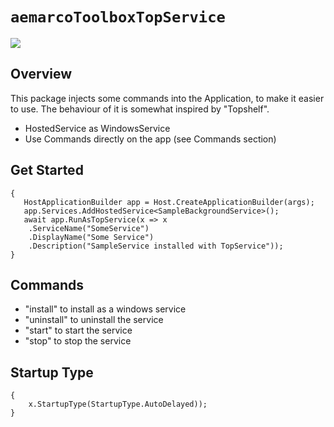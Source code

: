 # `aemarcoToolboxTopService`

<a href=https://www.nuget.org/packages/aemarcoToolboxTopService><img src="https://buildstats.info/nuget/aemarcoToolboxTopService"></a><br/>

## Overview
This package injects some commands into the Application, to make it easier to use.
The behaviour of it is somewhat inspired by "Topshelf".

- HostedService as WindowsService
- Use Commands directly on the app (see Commands section)

## Get Started
```
{
   HostApplicationBuilder app = Host.CreateApplicationBuilder(args);
   app.Services.AddHostedService<SampleBackgroundService>();
   await app.RunAsTopService(x => x
    .ServiceName("SomeService")
    .DisplayName("Some Service")
    .Description("SampleService installed with TopService"));
}
```

## Commands
- "install" to install as a windows service
- "uninstall" to uninstall the service
- "start" to start the service
- "stop" to stop the service

## Startup Type
```
{
    x.StartupType(StartupType.AutoDelayed));
}
```
